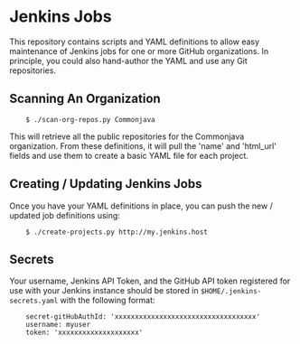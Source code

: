 # Jenkins Jobs

This repository contains scripts and YAML definitions to allow easy maintenance of Jenkins jobs for one or more GitHub organizations. In principle, you could also hand-author the YAML and use any Git repositories.

## Scanning An Organization

```
    $ ./scan-org-repos.py Commonjava
```

This will retrieve all the public repositories for the Commonjava organization. From these definitions, it will pull the 'name' and 'html_url' fields and use them to create a basic YAML file for each project.

## Creating / Updating Jenkins Jobs

Once you have your YAML definitions in place, you can push the new / updated job definitions using:

```
    $ ./create-projects.py http://my.jenkins.host
```

## Secrets

Your username, Jenkins API Token, and the GitHub API token registered for use with your Jenkins instance should be stored in `$HOME/.jenkins-secrets.yaml` with the following format:

```
    secret-gitHubAuthId: 'xxxxxxxxxxxxxxxxxxxxxxxxxxxxxxxxxxx'
    username: myuser
    token: 'xxxxxxxxxxxxxxxxxxxx'
```
